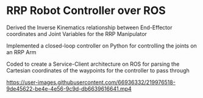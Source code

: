 # RRP Robot Controller over ROS
Derived the Inverse Kinematics relationship between End-Effector coordinates and Joint Variables for the RRP Manipulator

Implemented a closed-loop controller on Python for controlling the joints on an RRP Arm

Coded to create a Service-Client architecture on ROS for parsing the Cartesian coordinates of the waypoints for the controller to pass through

https://user-images.githubusercontent.com/66936332/219976518-9de45622-be4e-4e56-9c9d-db6639616641.mp4
